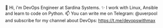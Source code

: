 👋 Hi, i'm DevOps Engineer at Sardina Systems.
✨ I work with Linux, Ansible and learn to code on Python.
📫 You can write me on Telegram: @uverpool 
and subscribe for my channel about DevOps: https://t.me/devopswithmax
   
<!---
maxuver/maxuver is a ✨ special ✨ repository because its `README.md` (this file) appears on your GitHub profile.
You can click the Preview link to take a look at your changes.
--->
